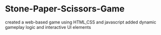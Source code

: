# Stone-Paper-Scissors-Game
created a web-based game using HTML,CSS and javascript 
added dynamic gameplay logic and interactive UI elements
